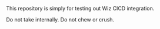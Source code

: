This repository is simply for testing out Wiz CICD integration.

Do not take internally.  Do not chew or crush.
